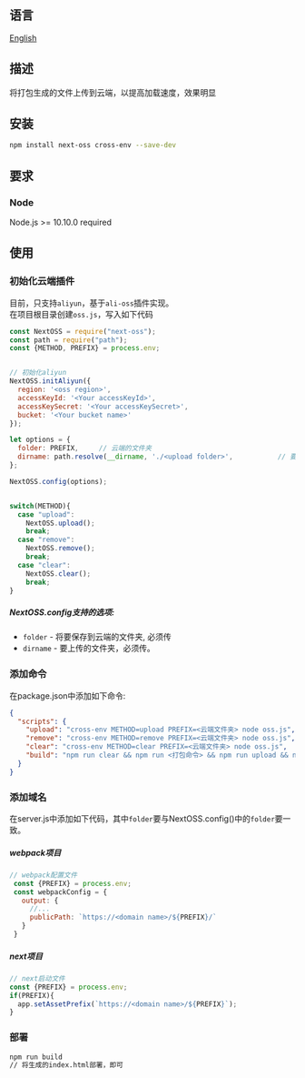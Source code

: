 ## 语言
[English](https://github.com/kszitt/next-oss/blob/master/README_EN.md)

## 描述
将打包生成的文件上传到云端，以提高加载速度，效果明显   

## 安装
```bash
npm install next-oss cross-env --save-dev
```

## 要求
### Node
Node.js >= 10.10.0 required

## 使用

### 初始化云端插件
目前，只支持`aliyun`，基于`ali-oss`插件实现。  
在项目根目录创建`oss.js`，写入如下代码
```jsx
const NextOSS = require("next-oss");
const path = require("path");
const {METHOD, PREFIX} = process.env;


// 初始化aliyun
NextOSS.initAliyun({
  region: '<oss region>',
  accessKeyId: '<Your accessKeyId>',
  accessKeySecret: '<Your accessKeySecret>',
  bucket: '<Your bucket name>'
});

let options = {
  folder: PREFIX,     // 云端的文件夹
  dirname: path.resolve(__dirname, './<upload folder>',           // 要上传的文件夹
};

NextOSS.config(options);


switch(METHOD){
  case "upload":
    NextOSS.upload();
    break;
  case "remove":
    NextOSS.remove();
    break;
  case "clear":
    NextOSS.clear();
    break;
}
```
##### NextOSS.config支持的选项:
- `folder` - 将要保存到云端的文件夹, 必须传
- `dirname` - 要上传的文件夹，必须传。

### 添加命令
在package.json中添加如下命令:
```json
{
  "scripts": {
    "upload": "cross-env METHOD=upload PREFIX=<云端文件夹> node oss.js",
    "remove": "cross-env METHOD=remove PREFIX=<云端文件夹> node oss.js",
    "clear": "cross-env METHOD=clear PREFIX=<云端文件夹> node oss.js",
    "build": "npm run clear && npm run <打包命令> && npm run upload && npm run remove"
  }
}
```

### 添加域名
在server.js中添加如下代码，其中`folder`要与NextOSS.config()中的`folder`要一致。  
##### webpack项目
```js
// webpack配置文件
 const {PREFIX} = process.env;
 const webpackConfig = {
   output: {
     //...
     publicPath: `https://<domain name>/${PREFIX}/`
   }
 }
```
##### next项目
```js
// next启动文件
const {PREFIX} = process.env;
if(PREFIX){
  app.setAssetPrefix(`https://<domain name>/${PREFIX}`);
}
```

### 部署
```bash
npm run build
// 将生成的index.html部署，即可
```
